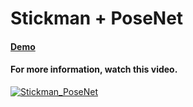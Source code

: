 # Stickman + PoseNet
#### [Demo](https://ghassen1302.github.io/PoseNet_games/Stickman/)
#### For more information, watch this video.
[![Stickman_PoseNet](http://img.youtube.com/vi/QGtQIgF3Tqs/0.jpg)](https://www.youtube.com/watch?v=QGtQIgF3Tqs "Stickman - PoseNet")
